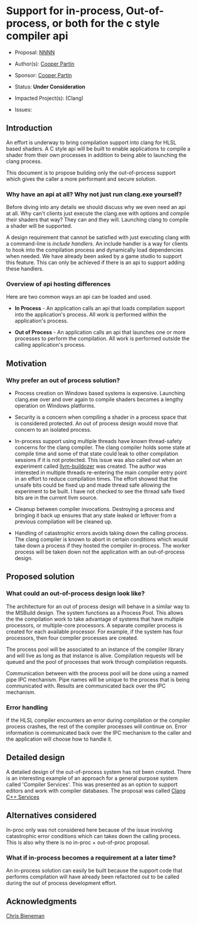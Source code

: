 <!-- {% raw %} -->

# Support for in-process, Out-of-process, or both for the c style compiler api

* Proposal: [NNNN](INF-NNNN-inproc-outofproc-compiler-api-support.md)
* Author(s): [Cooper Partin](https://github.com/coopp)
* Sponsor: [Cooper Partin](https://github.com/coopp)
* Status: **Under Consideration**
* Impacted Project(s): (Clang)

* Issues:

## Introduction

An effort is underway to bring compilation support into clang for HLSL based
shaders.  A C style api will be built to enable applications to compile
a shader from their own processes in addition to being able to launching the
clang process.

This document is to propose building only the out-of-process support which
gives the caller a more performant and secure solution.

### Why have an api at all?  Why not just run clang.exe yourself?

Before diving into any details we should discuss why we even need an
api at all.  Why can't clients just execute the clang.exe with options
and compile their shaders that way?  They can and they will. Launching clang
to compile a shader will be supported.

A design requirement that cannot be satisfied with just executing clang with a 
command-line is _include handlers_. An include handler is a way for clients to
hook into the compilation process and dynamically load dependencies when
needed. We have already been asked by a game studio to support this feature.
This can only be achieved if there is an api to support adding these handlers.

### Overview of api hosting differences

Here are two common ways an api can be loaded and used.

* **In Process** - An application calls an api that loads compilation support
into the application's process. All work is performed within the application's
process.

* **Out of Process** - An application calls an api that launches one or more
processes to perform the compilation. All work is performed outside the
calling application's process.

## Motivation

### Why prefer an out of process solution?

* Process creation on Windows based systems is expensive.  Launching clang.exe
over and over again to compile shaders becomes a lengthy operation on 
Windows platforms.

* Security is a concern when compiling a shader in a process space that is
considered protected.  An out of process design would move that concern to an
isolated process.

* In-process support using multiple threads have known thread-safety concerns
for the clang compiler.  The clang compiler holds some state at compile time
and some of that state could leak to other compilation sessions if it is not
protected. This issue was also called out when an experiment called
[llvm-buildozer](https://reviews.llvm.org/D86351) was created.  The author was
interested in multiple threads re-entering the main compiler entry point in an
effort to reduce compilation times. The effort showed that the unsafe bits
could be fixed up and made thread safe allowing the experiment to be built.
I have not checked to see the thread safe fixed bits are in the current llvm
source.

* Cleanup between compiler invocations. Destroying a process and bringing it
back up ensures that any state leaked or leftover from a previous compilation
will be cleaned up.

* Handling of catastrophic errors avoids taking down the calling process. The
clang compiler is known to abort in certain conditions which would take down
a process if they hosted the compiler in-process. The worker process will be
taken down not the application with an out-of-process design.

## Proposed solution

### What could an out-of-process design look like?

The architecture for an out of process design will behave in a similar way to
the MSBuild design. The system functions as a Process Pool.  This allows the
the compilation work to take advantage of systems that have multiple
processors, or multiple-core processors. A separate compiler process
is created for each available processor. For example, if the system has four
processors, then four compiler processes are created.

The process pool will be associated to an instance of the compiler library
and will live as long as that instance is alive.  Compilation requests will
be queued and the pool of processes that work through compilation requests.

Communication between with the process pool will be done using a named pipe
IPC mechanism. Pipe names will be unique to the process that is being
communicated with. Results are communicated back over the IPC mechanism.

### Error handling

If the HLSL compiler encounters an error during compilation or the compiler
process crashes, the rest of the compiler processes will continue on.
Error information is communicated back over the IPC mechanism to the caller
and the application will choose how to handle it.

## Detailed design

A detailed design of the out-of-process system has not been created.
There is an interesting example of an approach for a general purpose system
called 'Compiler Services'. This was presented as an option to support editors
and work with compiler databases. The proposal was called
[Clang C++ Services](https://github.com/chandlerc/llvm-designs/blob/master/ClangService.rst)

## Alternatives considered

In-proc only was not considered here because of the issue involving
catastrophic error conditions which can takes down the calling process.
This is also why there is no in-proc + out-of-proc proposal.

### What if in-process becomes a requirement at a later time?

An in-process solution can easily be built because the support code that
performs compilation will have already been refactored out to be called
during the out of process development effort.

## Acknowledgments

[Chris Bieneman](https://github.com/llvm-beanz)

<!-- {% endraw %} -->
